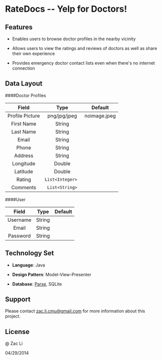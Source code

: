 RateDocs -- Yelp for Doctors!
==========================

## Features

- Enables users to browse doctor profiles in the nearby vicinity

- Allows users to view the ratings and reviews of doctors as well as share their own experience

- Provides emergency doctor contact lists even when there's no internet connection

## Data Layout

####Doctor Profiles

| Field       | Type   | Default  |
| :---------: | :-----:| :------:|
| Profile Picture| png/jpg/jpeg |  noimage.jpeg     |
| First Name       | String |      |
| Last Name       | String |     |
| Email       | String |       |
| Phone       | String |       |
| Address       | String |       |
| Longitude       | Double |       |
| Latitude       | Double |       |
| Rating       | `List<Integer> `|       |
| Comments       | `List<String>` |       |

####User

| Field       | Type   | Default  |
| :---------: | :-----:| :------:|
| Username       | String |     |
| Email       | String |       |
| Password       | String |       |

## Technology Set

- **Language**: Java

- **Design Pattern**: Model-View-Presenter

- **Database**: [Parse](https://parse.com/), SQLite

## Support  

Please contact zac.li.cmu@gmail.com for more information about this project.

## License

@ Zac Li 

04/29/2014
